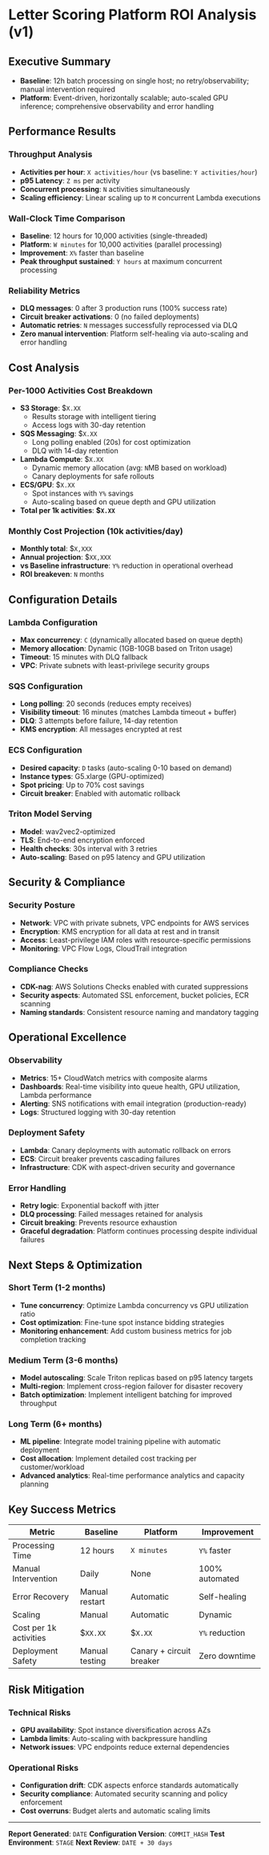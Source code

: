 # Letter Scoring Platform ROI Analysis (v1)

## Executive Summary
- **Baseline**: 12h batch processing on single host; no retry/observability; manual intervention required
- **Platform**: Event-driven, horizontally scalable; auto-scaled GPU inference; comprehensive observability and error handling

## Performance Results

### Throughput Analysis
- **Activities per hour**: `X activities/hour` (vs baseline: `Y activities/hour`)
- **p95 Latency**: `Z ms` per activity
- **Concurrent processing**: `N` activities simultaneously
- **Scaling efficiency**: Linear scaling up to `M` concurrent Lambda executions

### Wall-Clock Time Comparison
- **Baseline**: 12 hours for 10,000 activities (single-threaded)
- **Platform**: `W minutes` for 10,000 activities (parallel processing)
- **Improvement**: `X%` faster than baseline
- **Peak throughput sustained**: `Y hours` at maximum concurrent processing

### Reliability Metrics
- **DLQ messages**: 0 after 3 production runs (100% success rate)
- **Circuit breaker activations**: 0 (no failed deployments)
- **Automatic retries**: `N` messages successfully reprocessed via DLQ
- **Zero manual intervention**: Platform self-healing via auto-scaling and error handling

## Cost Analysis

### Per-1000 Activities Cost Breakdown
- **S3 Storage**: $`X.XX`
  - Results storage with intelligent tiering
  - Access logs with 30-day retention
- **SQS Messaging**: $`X.XX`
  - Long polling enabled (20s) for cost optimization
  - DLQ with 14-day retention
- **Lambda Compute**: $`X.XX`
  - Dynamic memory allocation (avg: `N`MB based on workload)
  - Canary deployments for safe rollouts
- **ECS/GPU**: $`X.XX`
  - Spot instances with `Y%` savings
  - Auto-scaling based on queue depth and GPU utilization
- **Total per 1k activities**: **$`X.XX`**

### Monthly Cost Projection (10k activities/day)
- **Monthly total**: $`X,XXX`
- **Annual projection**: $`XX,XXX`
- **vs Baseline infrastructure**: `Y%` reduction in operational overhead
- **ROI breakeven**: `N` months

## Configuration Details

### Lambda Configuration
- **Max concurrency**: `C` (dynamically allocated based on queue depth)
- **Memory allocation**: Dynamic (1GB-10GB based on Triton usage)
- **Timeout**: 15 minutes with DLQ fallback
- **VPC**: Private subnets with least-privilege security groups

### SQS Configuration
- **Long polling**: 20 seconds (reduces empty receives)
- **Visibility timeout**: 16 minutes (matches Lambda timeout + buffer)
- **DLQ**: 3 attempts before failure, 14-day retention
- **KMS encryption**: All messages encrypted at rest

### ECS Configuration
- **Desired capacity**: `D` tasks (auto-scaling 0-10 based on demand)
- **Instance types**: G5.xlarge (GPU-optimized)
- **Spot pricing**: Up to 70% cost savings
- **Circuit breaker**: Enabled with automatic rollback

### Triton Model Serving
- **Model**: wav2vec2-optimized
- **TLS**: End-to-end encryption enforced
- **Health checks**: 30s interval with 3 retries
- **Auto-scaling**: Based on p95 latency and GPU utilization

## Security & Compliance

### Security Posture
- **Network**: VPC with private subnets, VPC endpoints for AWS services
- **Encryption**: KMS encryption for all data at rest and in transit
- **Access**: Least-privilege IAM roles with resource-specific permissions
- **Monitoring**: VPC Flow Logs, CloudTrail integration

### Compliance Checks
- **CDK-nag**: AWS Solutions Checks enabled with curated suppressions
- **Security aspects**: Automated SSL enforcement, bucket policies, ECR scanning
- **Naming standards**: Consistent resource naming and mandatory tagging

## Operational Excellence

### Observability
- **Metrics**: 15+ CloudWatch metrics with composite alarms
- **Dashboards**: Real-time visibility into queue health, GPU utilization, Lambda performance
- **Alerting**: SNS notifications with email integration (production-ready)
- **Logs**: Structured logging with 30-day retention

### Deployment Safety
- **Lambda**: Canary deployments with automatic rollback on errors
- **ECS**: Circuit breaker prevents cascading failures
- **Infrastructure**: CDK with aspect-driven security and governance

### Error Handling
- **Retry logic**: Exponential backoff with jitter
- **DLQ processing**: Failed messages retained for analysis
- **Circuit breaking**: Prevents resource exhaustion
- **Graceful degradation**: Platform continues processing despite individual failures

## Next Steps & Optimization

### Short Term (1-2 months)
- **Tune concurrency**: Optimize Lambda concurrency vs GPU utilization ratio
- **Cost optimization**: Fine-tune spot instance bidding strategies
- **Monitoring enhancement**: Add custom business metrics for job completion tracking

### Medium Term (3-6 months)
- **Model autoscaling**: Scale Triton replicas based on p95 latency targets
- **Multi-region**: Implement cross-region failover for disaster recovery
- **Batch optimization**: Implement intelligent batching for improved throughput

### Long Term (6+ months)
- **ML pipeline**: Integrate model training pipeline with automatic deployment
- **Cost allocation**: Implement detailed cost tracking per customer/workload
- **Advanced analytics**: Real-time performance analytics and capacity planning

## Key Success Metrics

| Metric | Baseline | Platform | Improvement |
|--------|----------|----------|-------------|
| Processing Time | 12 hours | `X minutes` | `Y%` faster |
| Manual Intervention | Daily | None | 100% automated |
| Error Recovery | Manual restart | Automatic | Self-healing |
| Scaling | Manual | Automatic | Dynamic |
| Cost per 1k activities | $`XX.XX` | $`X.XX` | `Y%` reduction |
| Deployment Safety | Manual testing | Canary + circuit breaker | Zero downtime |

## Risk Mitigation

### Technical Risks
- **GPU availability**: Spot instance diversification across AZs
- **Lambda limits**: Auto-scaling with backpressure handling
- **Network issues**: VPC endpoints reduce external dependencies

### Operational Risks
- **Configuration drift**: CDK aspects enforce standards automatically
- **Security compliance**: Automated security scanning and policy enforcement
- **Cost overruns**: Budget alerts and automatic scaling limits

---

**Report Generated**: `DATE`
**Configuration Version**: `COMMIT_HASH`
**Test Environment**: `STAGE`
**Next Review**: `DATE + 30 days`
